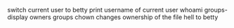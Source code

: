 switch current user to betty
print username of current user
whoami
groups- display owners groups
chown changes ownership of the file hell to betty
